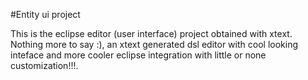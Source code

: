 #Entity ui project

This is the eclipse editor (user interface) project obtained with xtext. Nothing more to say :), an xtext generated
dsl editor with cool looking inteface and more cooler eclipse integration with little or none customization!!!.
